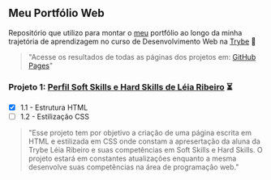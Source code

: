 ## Meu Portfólio Web
Repositório que utilizo para montar o [meu](https://www.linkedin.com/in/l%C3%A9ia-ribeirot/) portfólio ao longo da minha trajetória de aprendizagem no curso de Desenvolvimento Web na [Trybe](https://www.betrybe.com/) :rocket:

>"Acesse os resultados de todas as páginas dos projetos em:
[GitHub Pages](https://leiaribeirot.github.io)"
### Projeto 1: [Perfil Soft Skills e Hard Skills de Léia Ribeiro](https://github.com/leiaribeirot/leiaribeirot.github.io/tree/main/projetos/1-portfolio) :hourglass_flowing_sand:
- [x] 1.1 - Estrutura HTML
- [ ] 1.2 - Estilização CSS
>"Esse projeto tem por objetivo a criação de uma página escrita em HTML e estilizada em CSS onde constam a apresertação da aluna da Trybe Léia Ribeiro e suas competências em Soft Skills e Hard Skills. 
O projeto estará em constantes atualizações enquanto a mesma desenvolve suas competências na área de programação web."
